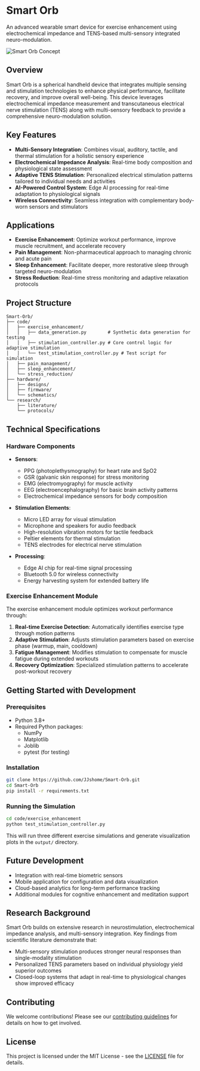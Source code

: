 # Smart Orb

An advanced wearable smart device for exercise enhancement using electrochemical impedance and TENS-based multi-sensory integrated neuro-modulation.

![Smart Orb Concept](https://github.com/JJshome/Smart-Orb/assets/107289883/1a2a3456-0f8b-4c78-8d99-30d61c5e6de7)

## Overview

Smart Orb is a spherical handheld device that integrates multiple sensing and stimulation technologies to enhance physical performance, facilitate recovery, and improve overall well-being. This device leverages electrochemical impedance measurement and transcutaneous electrical nerve stimulation (TENS) along with multi-sensory feedback to provide a comprehensive neuro-modulation solution.

## Key Features

- **Multi-Sensory Integration**: Combines visual, auditory, tactile, and thermal stimulation for a holistic sensory experience
- **Electrochemical Impedance Analysis**: Real-time body composition and physiological state assessment
- **Adaptive TENS Stimulation**: Personalized electrical stimulation patterns tailored to individual needs and activities
- **AI-Powered Control System**: Edge AI processing for real-time adaptation to physiological signals
- **Wireless Connectivity**: Seamless integration with complementary body-worn sensors and stimulators

## Applications

- **Exercise Enhancement**: Optimize workout performance, improve muscle recruitment, and accelerate recovery
- **Pain Management**: Non-pharmaceutical approach to managing chronic and acute pain
- **Sleep Enhancement**: Facilitate deeper, more restorative sleep through targeted neuro-modulation
- **Stress Reduction**: Real-time stress monitoring and adaptive relaxation protocols

## Project Structure

```
Smart-Orb/
├── code/
│   ├── exercise_enhancement/
│   │   ├── data_generation.py        # Synthetic data generation for testing
│   │   ├── stimulation_controller.py # Core control logic for adaptive stimulation
│   │   └── test_stimulation_controller.py # Test script for simulation
│   ├── pain_management/
│   ├── sleep_enhancement/
│   └── stress_reduction/
├── hardware/
│   ├── designs/
│   ├── firmware/
│   └── schematics/
└── research/
    ├── literature/
    └── protocols/
```

## Technical Specifications

### Hardware Components

- **Sensors**:
  - PPG (photoplethysmography) for heart rate and SpO2
  - GSR (galvanic skin response) for stress monitoring
  - EMG (electromyography) for muscle activity
  - EEG (electroencephalography) for basic brain activity patterns
  - Electrochemical impedance sensors for body composition

- **Stimulation Elements**:
  - Micro LED array for visual stimulation
  - Microphone and speakers for audio feedback
  - High-resolution vibration motors for tactile feedback
  - Peltier elements for thermal stimulation
  - TENS electrodes for electrical nerve stimulation

- **Processing**:
  - Edge AI chip for real-time signal processing
  - Bluetooth 5.0 for wireless connectivity
  - Energy harvesting system for extended battery life

### Exercise Enhancement Module

The exercise enhancement module optimizes workout performance through:

1. **Real-time Exercise Detection**: Automatically identifies exercise type through motion patterns
2. **Adaptive Stimulation**: Adjusts stimulation parameters based on exercise phase (warmup, main, cooldown)
3. **Fatigue Management**: Modifies stimulation to compensate for muscle fatigue during extended workouts
4. **Recovery Optimization**: Specialized stimulation patterns to accelerate post-workout recovery

## Getting Started with Development

### Prerequisites

- Python 3.8+
- Required Python packages:
  - NumPy
  - Matplotlib
  - Joblib
  - pytest (for testing)

### Installation

```bash
git clone https://github.com/JJshome/Smart-Orb.git
cd Smart-Orb
pip install -r requirements.txt
```

### Running the Simulation

```bash
cd code/exercise_enhancement
python test_stimulation_controller.py
```

This will run three different exercise simulations and generate visualization plots in the `output/` directory.

## Future Development

- Integration with real-time biometric sensors
- Mobile application for configuration and data visualization
- Cloud-based analytics for long-term performance tracking
- Additional modules for cognitive enhancement and meditation support

## Research Background

Smart Orb builds on extensive research in neurostimulation, electrochemical impedance analysis, and multi-sensory integration. Key findings from scientific literature demonstrate that:

- Multi-sensory stimulation produces stronger neural responses than single-modality stimulation
- Personalized TENS parameters based on individual physiology yield superior outcomes
- Closed-loop systems that adapt in real-time to physiological changes show improved efficacy

## Contributing

We welcome contributions! Please see our [contributing guidelines](CONTRIBUTING.md) for details on how to get involved.

## License

This project is licensed under the MIT License - see the [LICENSE](LICENSE) file for details.
